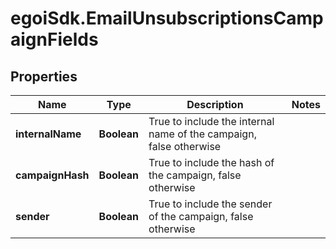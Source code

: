 # egoiSdk.EmailUnsubscriptionsCampaignFields

## Properties
Name | Type | Description | Notes
------------ | ------------- | ------------- | -------------
**internalName** | **Boolean** | True to include the internal name of the campaign, false otherwise | 
**campaignHash** | **Boolean** | True to include the hash of the campaign, false otherwise | 
**sender** | **Boolean** | True to include the sender of the campaign, false otherwise | 



